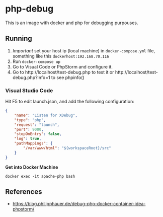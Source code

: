 # php-debug

This is an image with docker and php for debugging purpouses.

## Running

1. *Important* set your host ip (local machine) in `docker-compose.yml` file, something like this `dockerhost:192.168.70.116`
2. Run `docker-compose up`
3. Go to Visual Code or PhpStorm and configure it.
4. Go to http://localhost/test-debug.php to test it or http://localhost/test-debug.php?info=1 to see phpinfo()


### Visual Studio Code

Hit F5 to edit launch.json, and add the following configuration:

```json
{
    "name": "Listen for XDebug",
    "type": "php",
    "request": "launch",
    "port": 9000,
    "stopOnEntry": false,
    "log": true,
    "pathMappings": {
        "/var/www/html": "${workspaceRoot}/src"
    }
}
```


**Get into Docker Machine**
```
docker exec -it apache-php bash
```

## References

* https://blog.philipphauer.de/debug-php-docker-container-idea-phpstorm/